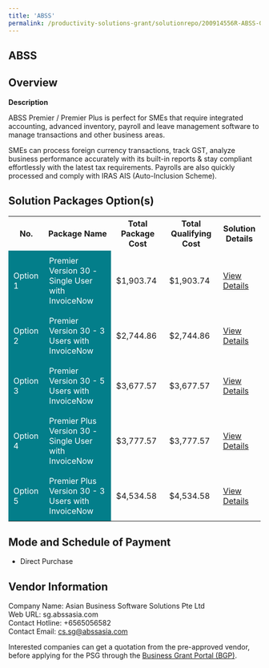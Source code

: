 ```yaml
---
title: 'ABSS'
permalink: /productivity-solutions-grant/solutionrepo/200914556R-ABSS-G
---
```


## ABSS

## Overview

**Description**

ABSS Premier / Premier Plus is perfect for SMEs that require integrated accounting, advanced inventory, payroll and leave management software to manage transactions and other business areas.  

SMEs can process foreign currency transactions, track GST, analyze business performance accurately with its built-in reports & stay compliant effortlessly with the latest tax requirements. Payrolls are also quickly processed and comply with IRAS AIS (Auto-Inclusion Scheme).

## Solution Packages Option(s)

<table>
<tr>
<th><b>No.</b></th>
<th><b>Package Name</b></th>
<th><b>Total Package Cost</b></th>
<th><b>Total Qualifying Cost</b></th>
<th><b>Solution Details</b></th>
</tr>
<tr>
<td style='padding: 10px; background-color: #037E8A; color: #FFFFFF;'>Option 1</td>
<td style='padding: 10px; background-color: #037E8A; color: #FFFFFF;'>Premier Version 30 - Single User with InvoiceNow</td>
<td style='padding: 10px;'>$1,903.74</td>
<td style='padding: 10px;'>$1,903.74</td>
<td style='padding: 10px;'><a href='/images/psg/Desensitised_Asianbusiness_Annex3_CR_wef22dec22_Part_1.pdf' target='_blank'>View Details</a></td>
</tr>
<tr>
<td style='padding: 10px; background-color: #037E8A; color: #FFFFFF;'>Option 2</td>
<td style='padding: 10px; background-color: #037E8A; color: #FFFFFF;'>Premier Version 30 - 3 Users with InvoiceNow</td>
<td style='padding: 10px;'>$2,744.86</td>
<td style='padding: 10px;'>$2,744.86</td>
<td style='padding: 10px;'><a href='/images/psg/Desensitised_Asianbusiness_Annex3_CR_wef22dec22_Part_2.pdf' target='_blank'>View Details</a></td>
</tr>
<tr>
<td style='padding: 10px; background-color: #037E8A; color: #FFFFFF;'>Option 3</td>
<td style='padding: 10px; background-color: #037E8A; color: #FFFFFF;'>Premier Version 30 - 5 Users with InvoiceNow</td>
<td style='padding: 10px;'>$3,677.57</td>
<td style='padding: 10px;'>$3,677.57</td>
<td style='padding: 10px;'><a href='/images/psg/Desensitised_Asianbusiness_Annex3_CR_wef22dec22_Part_3.pdf' target='_blank'>View Details</a></td>
</tr>
<tr>
<td style='padding: 10px; background-color: #037E8A; color: #FFFFFF;'>Option 4</td>
<td style='padding: 10px; background-color: #037E8A; color: #FFFFFF;'>Premier Plus Version 30 - Single User with InvoiceNow</td>
<td style='padding: 10px;'>$3,777.57</td>
<td style='padding: 10px;'>$3,777.57</td>
<td style='padding: 10px;'><a href='/images/psg/Desensitised_Asianbusiness_Annex3_CR_wef22dec22_Part_4.pdf' target='_blank'>View Details</a></td>
</tr>
<tr>
<td style='padding: 10px; background-color: #037E8A; color: #FFFFFF;'>Option 5</td>
<td style='padding: 10px; background-color: #037E8A; color: #FFFFFF;'>Premier Plus Version 30 - 3 Users with InvoiceNow</td>
<td style='padding: 10px;'>$4,534.58</td>
<td style='padding: 10px;'>$4,534.58</td>
<td style='padding: 10px;'><a href='/images/psg/Desensitised_Asianbusiness_Annex3_CR_wef22dec22_Part_5.pdf' target='_blank'>View Details</a></td>
</tr>
</table>

## Mode and Schedule of Payment

 - Direct Purchase

## Vendor Information

 Company Name: Asian Business Software Solutions Pte Ltd<br>Web URL: sg.abssasia.com <br>Contact Hotline: +6565056582 <br>Contact Email: cs.sg@abssasia.com <br>

Interested companies can get a quotation from the pre-approved vendor, before applying for the PSG through the <a href='https://www.businessgrants.gov.sg/' target='_blank' rel='noopener'>Business Grant Portal (BGP)</a>.

<script src="/jquery/resize-tables.js"></script>
